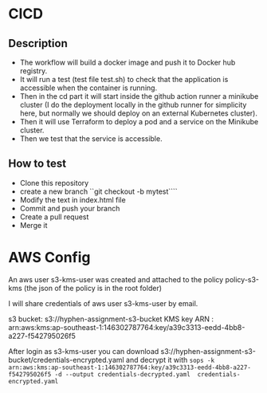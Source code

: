 # CICD

## Description
- The workflow will build a docker image and push it to Docker hub registry.
- It will run a test (test file test.sh) to check that the application is accessible when the container is running.
- Then in the cd part it will start inside the github action runner a minikube cluster (I do the deployment locally in the github runner for simplicity here, but normally we should deploy on an external Kubernetes cluster).
- Then it will use Terraform to deploy a pod and a service on the Minikube cluster.
- Then we test that the service is accessible.

## How to test
- Clone this repository
- create a new branch ``git checkout -b mytest````
- Modify the text in index.html file
- Commit and push your branch
- Create a pull request
- Merge it


# AWS Config

An aws user s3-kms-user was created and attached to the policy policy-s3-kms (the json of the policy is in the root folder) 

I will share credentials of aws user s3-kms-user by email.

s3 bucket: s3://hyphen-assignment-s3-bucket
KMS key ARN : arn:aws:kms:ap-southeast-1:146302787764:key/a39c3313-eedd-4bb8-a227-f542795026f5

After login as s3-kms-user you can download s3://hyphen-assignment-s3-bucket/credentials-encrypted.yaml and decrypt it with
``` sops -k arn:aws:kms:ap-southeast-1:146302787764:key/a39c3313-eedd-4bb8-a227-f542795026f5 -d --output credentials-decrypted.yaml  credentials-encrypted.yaml ```